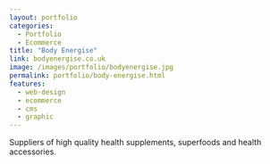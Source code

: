 ```yaml
---
layout: portfolio
categories: 
  - Portfolio
  - Ecommerce
title: "Body Energise"
link: bodyenergise.co.uk
image: /images/portfolio/bodyenergise.jpg
permalink: portfolio/body-energise.html
features:
  - web-design
  - ecommerce
  - cms
  - graphic
---
```


Suppliers of high quality health supplements, superfoods and health accessories.